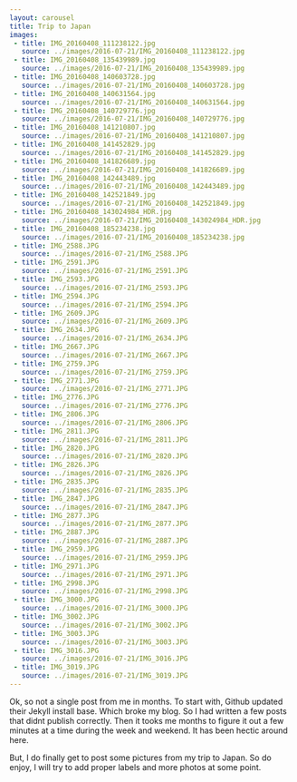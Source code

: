 ```yaml
---
layout: carousel
title: Trip to Japan
images:
 - title: IMG_20160408_111238122.jpg
   source: ../images/2016-07-21/IMG_20160408_111238122.jpg
 - title: IMG_20160408_135439989.jpg
   source: ../images/2016-07-21/IMG_20160408_135439989.jpg
 - title: IMG_20160408_140603728.jpg
   source: ../images/2016-07-21/IMG_20160408_140603728.jpg
 - title: IMG_20160408_140631564.jpg
   source: ../images/2016-07-21/IMG_20160408_140631564.jpg
 - title: IMG_20160408_140729776.jpg
   source: ../images/2016-07-21/IMG_20160408_140729776.jpg
 - title: IMG_20160408_141210807.jpg
   source: ../images/2016-07-21/IMG_20160408_141210807.jpg
 - title: IMG_20160408_141452829.jpg
   source: ../images/2016-07-21/IMG_20160408_141452829.jpg
 - title: IMG_20160408_141826689.jpg
   source: ../images/2016-07-21/IMG_20160408_141826689.jpg
 - title: IMG_20160408_142443489.jpg
   source: ../images/2016-07-21/IMG_20160408_142443489.jpg
 - title: IMG_20160408_142521849.jpg
   source: ../images/2016-07-21/IMG_20160408_142521849.jpg
 - title: IMG_20160408_143024984_HDR.jpg
   source: ../images/2016-07-21/IMG_20160408_143024984_HDR.jpg
 - title: IMG_20160408_185234238.jpg
   source: ../images/2016-07-21/IMG_20160408_185234238.jpg
 - title: IMG_2588.JPG
   source: ../images/2016-07-21/IMG_2588.JPG
 - title: IMG_2591.JPG
   source: ../images/2016-07-21/IMG_2591.JPG
 - title: IMG_2593.JPG
   source: ../images/2016-07-21/IMG_2593.JPG
 - title: IMG_2594.JPG
   source: ../images/2016-07-21/IMG_2594.JPG
 - title: IMG_2609.JPG
   source: ../images/2016-07-21/IMG_2609.JPG
 - title: IMG_2634.JPG
   source: ../images/2016-07-21/IMG_2634.JPG
 - title: IMG_2667.JPG
   source: ../images/2016-07-21/IMG_2667.JPG
 - title: IMG_2759.JPG
   source: ../images/2016-07-21/IMG_2759.JPG
 - title: IMG_2771.JPG
   source: ../images/2016-07-21/IMG_2771.JPG
 - title: IMG_2776.JPG
   source: ../images/2016-07-21/IMG_2776.JPG
 - title: IMG_2806.JPG
   source: ../images/2016-07-21/IMG_2806.JPG
 - title: IMG_2811.JPG
   source: ../images/2016-07-21/IMG_2811.JPG
 - title: IMG_2820.JPG
   source: ../images/2016-07-21/IMG_2820.JPG
 - title: IMG_2826.JPG
   source: ../images/2016-07-21/IMG_2826.JPG
 - title: IMG_2835.JPG
   source: ../images/2016-07-21/IMG_2835.JPG
 - title: IMG_2847.JPG
   source: ../images/2016-07-21/IMG_2847.JPG
 - title: IMG_2877.JPG
   source: ../images/2016-07-21/IMG_2877.JPG
 - title: IMG_2887.JPG
   source: ../images/2016-07-21/IMG_2887.JPG
 - title: IMG_2959.JPG
   source: ../images/2016-07-21/IMG_2959.JPG
 - title: IMG_2971.JPG
   source: ../images/2016-07-21/IMG_2971.JPG
 - title: IMG_2998.JPG
   source: ../images/2016-07-21/IMG_2998.JPG
 - title: IMG_3000.JPG
   source: ../images/2016-07-21/IMG_3000.JPG
 - title: IMG_3002.JPG
   source: ../images/2016-07-21/IMG_3002.JPG
 - title: IMG_3003.JPG
   source: ../images/2016-07-21/IMG_3003.JPG
 - title: IMG_3016.JPG
   source: ../images/2016-07-21/IMG_3016.JPG
 - title: IMG_3019.JPG
   source: ../images/2016-07-21/IMG_3019.JPG
---
```


Ok, so not a single post from me in months. To start with, Github updated their Jekyll install base. Which broke my blog. So I had written a few posts that didnt publish correctly. Then it tooks me months to figure it out a few minutes at a time during the week and weekend. It has been hectic around here.

But, I do finally get to post some pictures from my trip to Japan. So do enjoy, I will try to add proper labels and more photos at some point.